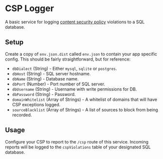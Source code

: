 # CSP Logger

A basic service for logging [content security policy](https://developer.mozilla.org/en-US/docs/Security/CSP) violations to a SQL database.

## Setup

Create a copy of `env.json.dist` called `env.json` to contain your app specific config. This should be fairly straightforward, but for reference:

- `dbDialect` (String) - Either `mysql`, `sqlite` or `postgres`.
- `dbHost` (String) - SQL server hostname.
- `dbName` (String) - Database name.
- `dbPort` (Number) - Port number of SQL server.
- `dbUsername` (String) - Username with write permissions for DB.
- `dbPassword` (String) - Password.
- `domainWhitelist` (Array of Strings) - A whitelist of domains that will have CSP exceptions logged.
- `sourceBlacklist` (Array of Strings) - A list of sources to block from being recorded. 

## Usage

Configure your CSP to report to the `/csp` route of this service. Incoming reports will be logged to the `cspViolations` table of your designated SQL database.